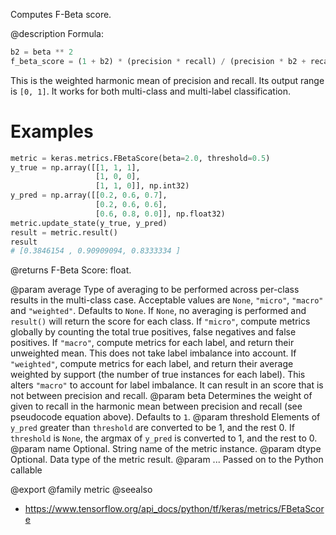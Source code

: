 Computes F-Beta score.

@description
Formula:

```python
b2 = beta ** 2
f_beta_score = (1 + b2) * (precision * recall) / (precision * b2 + recall)
```
This is the weighted harmonic mean of precision and recall.
Its output range is `[0, 1]`. It works for both multi-class
and multi-label classification.

# Examples
```python
metric = keras.metrics.FBetaScore(beta=2.0, threshold=0.5)
y_true = np.array([[1, 1, 1],
                   [1, 0, 0],
                   [1, 1, 0]], np.int32)
y_pred = np.array([[0.2, 0.6, 0.7],
                   [0.2, 0.6, 0.6],
                   [0.6, 0.8, 0.0]], np.float32)
metric.update_state(y_true, y_pred)
result = metric.result()
result
# [0.3846154 , 0.90909094, 0.8333334 ]
```

@returns
F-Beta Score: float.

@param average Type of averaging to be performed across per-class results
    in the multi-class case.
    Acceptable values are `None`, `"micro"`, `"macro"` and
    `"weighted"`. Defaults to `None`.
    If `None`, no averaging is performed and `result()` will return
    the score for each class.
    If `"micro"`, compute metrics globally by counting the total
    true positives, false negatives and false positives.
    If `"macro"`, compute metrics for each label,
    and return their unweighted mean.
    This does not take label imbalance into account.
    If `"weighted"`, compute metrics for each label,
    and return their average weighted by support
    (the number of true instances for each label).
    This alters `"macro"` to account for label imbalance.
    It can result in an score that is not between precision and recall.
@param beta Determines the weight of given to recall
    in the harmonic mean between precision and recall (see pseudocode
    equation above). Defaults to `1`.
@param threshold Elements of `y_pred` greater than `threshold` are
    converted to be 1, and the rest 0. If `threshold` is
    `None`, the argmax of `y_pred` is converted to 1, and the rest to 0.
@param name Optional. String name of the metric instance.
@param dtype Optional. Data type of the metric result.
@param ... Passed on to the Python callable

@export
@family metric
@seealso
+ <https://www.tensorflow.org/api_docs/python/tf/keras/metrics/FBetaScore>
